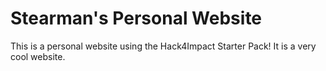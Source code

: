 # Stearman's Personal Website
This is a personal website using the Hack4Impact Starter Pack!
It is a very cool website.